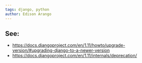 ```yaml
---
tags: django, python
author: Edison Arango
---
```


## See:

- https://docs.djangoproject.com/en/1.11/howto/upgrade-version/#upgrading-django-to-a-newer-version
- https://docs.djangoproject.com/en/1.11/internals/deprecation/

